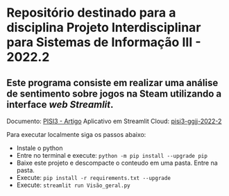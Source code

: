 # **Repositório destinado para a disciplina Projeto Interdisciplinar para Sistemas de Informação III - 2022.2**

## Este programa consiste em realizar uma análise de sentimento sobre jogos na Steam utilizando a interface _web Streamlit_.

Documento: [PISI3 - Artigo](https://docs.google.com/document/d/151L1pRvdYTNYcvONrVlpuCh6-HuasvvWEu3KfF5aM-4)
Aplicativo em Streamlit Cloud: [pisi3-ggjj-2022-2](https://pisi3-ggjj-2022-2.streamlit.app/)

Para executar localmente siga os passos abaixo:
- Instale o python
- Entre no terminal e execute: ``python -m pip install --upgrade pip``
- Baixe este projeto e descompacte o conteudo em uma pasta. Entre na pasta.
- Execute: ``pip install -r requirements.txt --upgrade``
- Execute: ``streamlit run Visão_geral.py``
